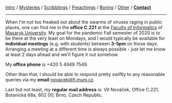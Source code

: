 [Intro](index.html) / [Mysteries](research.html) / [Scribblings](publications.html) / [Preachings](teaching.html) / [Boring](bio.html) / [Other](life.html) / **[Contact](contact.html)**

---

When I'm not too freaked out about the swarms of viruses raging in public places, one can find me in the **office C.221** at the [Faculty of Informatics](https://www.fi.muni.cz/) of [Masaryk University](https://www.muni.cz/). My goal for the pandemic Fall semester of 2020 is to be there at the very least on Mondays, and I would typically be available for **individual meetings** (e.g. with students) between **3-5pm** on those days. Arranging a meeting at a different time is always possible - just let me know at least 2 days ahead and we'll figure it out somehow.

My **office phone** is +420 5 4949 7549.

Other than that, I should be able to respond pretty swiftly to any reasonable queries via my **email** [novacek@fi.muni.cz](mailto:novacek@fi.muni.cz).

Last but not least, my **regular mail address** is: Vít Nováček, Office C.221, Botanická 68a, 602 00, Brno, Czech Republic.
